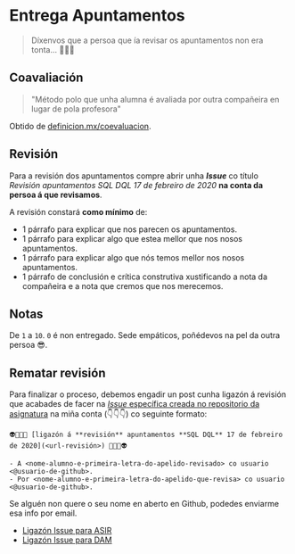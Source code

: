 # Entrega Apuntamentos

> Díxenvos que a persoa que ía revisar os apuntamentos non era tonta... 🥳😂😇

## Coavaliación

> "Método polo que unha alumna é avaliada por outra compañeira en lugar de pola profesora"

Obtido de [definicion.mx/coevaluacion](https://definicion.mx/coevaluacion/).

## Revisión

Para a revisión dos apuntamentos compre abrir unha **_Issue_** co título _Revisión apuntamentos SQL DQL 17 de febreiro de 2020_ **na conta da persoa á que revisamos**.

A revisión constará **como mínimo** de:

- 1 párrafo para explicar que nos parecen os apuntamentos.
- 1 párrafo para explicar algo que estea mellor que nos nosos apuntamentos.
- 1 párrafo para explicar algo que nós temos mellor nos nosos apuntamentos.
- 1 párrafo de conclusión e crítica construtiva xustificando a nota da compañeira e a nota que cremos que nos merecemos.

## Notas

De `1` a `10`. `0` é non entregado. Sede empáticos, poñédevos na pel da outra persoa 😎.

## Rematar revisión

Para finalizar o proceso, debemos engadir un post cunha ligazón á revisión que acabades de facer na [_Issue_ específica creada no repositorio da asignatura](https://github.com/davidgchaves/first-steps-with-git-and-github-wirtz-asir1-and-dam1/issues/) na miña conta (👇👇👇) co seguinte formato:

```
👽🤖👾🚀 [ligazón á **revisión** apuntamentos **SQL DQL** 17 de febreiro de 2020](<url-revisión>) 🚀👾🤖👽

- A <nome-alumno-e-primeira-letra-do-apelido-revisado> co usuario <@usuario-de-github>.
- Por <nome-alumno-e-primeira-letra-do-apelido-que-revisa> co usuario <@usuario-de-github>.

```

Se alguén non quere o seu nome en aberto en Github, podedes enviarme esa info por email.

- [Ligazón Issue para ASIR](https://github.com/davidgchaves/first-steps-with-git-and-github-wirtz-asir1-and-dam1/issues/1)
- [Ligazón Issue para DAM](https://github.com/davidgchaves/first-steps-with-git-and-github-wirtz-asir1-and-dam1/issues/2)
